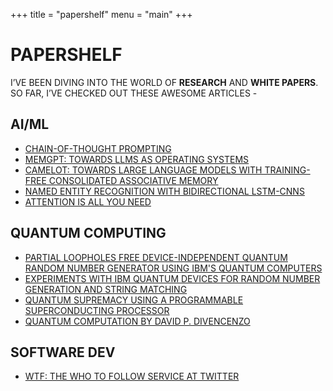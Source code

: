 +++
title = "papershelf"
menu = "main"
+++

# PAPERSHELF

I’VE BEEN DIVING INTO THE WORLD OF **RESEARCH** AND **WHITE PAPERS**. SO FAR, I’VE CHECKED OUT THESE AWESOME ARTICLES -

## AI/ML
* [CHAIN-OF-THOUGHT PROMPTING](https://arxiv.org/pdf/2201.11903)
* [MEMGPT: TOWARDS LLMS AS OPERATING SYSTEMS](https://arxiv.org/pdf/2310.08560)
* [CAMELOT: TOWARDS LARGE LANGUAGE MODELS WITH TRAINING-FREE CONSOLIDATED ASSOCIATIVE MEMORY](https://arxiv.org/pdf/2402.13449)
* [NAMED ENTITY RECOGNITION WITH BIDIRECTIONAL LSTM-CNNS](https://arxiv.org/abs/1511.08308)
* [ATTENTION IS ALL YOU NEED](https://proceedings.neurips.cc/paper_files/paper/2017/file/3f5ee243547dee91fbd053c1c4a845aa-Paper.pdf)

## QUANTUM COMPUTING
* [PARTIAL LOOPHOLES FREE DEVICE-INDEPENDENT QUANTUM RANDOM NUMBER GENERATOR USING IBM'S QUANTUM COMPUTERS](https://iopscience.iop.org/article/10.1088/1402-4896/ad7c02)
* [EXPERIMENTS WITH IBM QUANTUM DEVICES FOR RANDOM NUMBER GENERATION AND STRING MATCHING](https://ieeexplore.ieee.org/document/9306624)
* [QUANTUM SUPREMACY USING A PROGRAMMABLE SUPERCONDUCTING PROCESSOR](https://www.nature.com/articles/s41586-019-1666-5)
* [QUANTUM COMPUTATION BY DAVID P. DIVENCENZO](https://arxiv.org/abs/quant-ph/0002077)

## SOFTWARE DEV
* [WTF: THE WHO TO FOLLOW SERVICE AT TWITTER](http://www.web.stanford.edu/~rezab/papers/wtf_overview.pdf)
